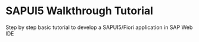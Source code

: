 # SAPUI5 Walkthrough Tutorial
Step by step basic tutorial to develop a SAPUI5/Fiori application in SAP Web IDE